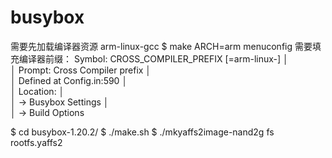 # busybox

需要先加载编译器资源 arm-linux-gcc
$ make ARCH=arm menuconfig
需要填充编译器前缀：
Symbol: CROSS_COMPILER_PREFIX [=arm-linux-]                                                   	  │  
  │ Prompt: Cross Compiler prefix                                                                 │  
  │   Defined at Config.in:590                                                                    │  
  │   Location:                                                                                   │  
  │     -> Busybox Settings                                                                       │  
  │       -> Build Options

$ cd busybox-1.20.2/
$ ./make.sh
$ ./mkyaffs2image-nand2g fs rootfs.yaffs2

